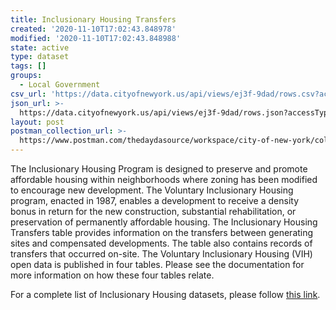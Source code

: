 ```yaml
---
title: Inclusionary Housing Transfers
created: '2020-11-10T17:02:43.848978'
modified: '2020-11-10T17:02:43.848988'
state: active
type: dataset
tags: []
groups:
  - Local Government
csv_url: 'https://data.cityofnewyork.us/api/views/ej3f-9dad/rows.csv?accessType=DOWNLOAD'
json_url: >-
  https://data.cityofnewyork.us/api/views/ej3f-9dad/rows.json?accessType=DOWNLOAD
layout: post
postman_collection_url: >-
  https://www.postman.com/thedaydasource/workspace/city-of-new-york/collection/15909983-168f282c-7333-4d6f-bef8-505aab21a790
---
```

The Inclusionary Housing Program is designed to preserve and promote affordable housing within neighborhoods where zoning has been modified to encourage new development.  The Voluntary Inclusionary Housing program, enacted in 1987, enables a development to receive a density bonus in return for the new construction, substantial rehabilitation, or preservation of permanently affordable housing.  The Inclusionary Housing Transfers table provides information on the transfers between generating sites and compensated developments.  The table also contains records of transfers that occurred on-site.
The Voluntary Inclusionary Housing (VIH) open data is published in four tables. Please see the documentation for more information on how these four tables relate.

For a complete list of Inclusionary Housing datasets, please follow <a href="https://data.cityofnewyork.us/browse?q=HPD%20Inclusionary%20Housing&sortBy=relevance">this link</a>.
